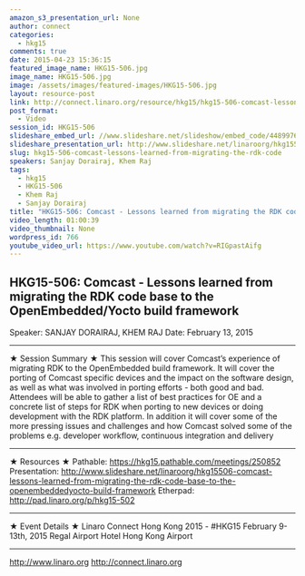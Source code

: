 ```yaml
---
amazon_s3_presentation_url: None
author: connect
categories:
  - hkg15
comments: true
date: 2015-04-23 15:36:15
featured_image_name: HKG15-506.jpg
image_name: HKG15-506.jpg
image: /assets/images/featured-images/HKG15-506.jpg
layout: resource-post
link: http://connect.linaro.org/resource/hkg15/hkg15-506-comcast-lessons-learned-from-migrating-the-rdk-code/
post_format:
  - Video
session_id: HKG15-506
slideshare_embed_url: //www.slideshare.net/slideshow/embed_code/44899761
slideshare_presentation_url: http://www.slideshare.net/linaroorg/hkg15506-comcast-lessons-learned-from-migrating-the-rdk-code-base-to-the-openembeddedyocto-build-framework
slug: hkg15-506-comcast-lessons-learned-from-migrating-the-rdk-code
speakers: Sanjay Dorairaj, Khem Raj
tags:
  - hkg15
  - HKG15-506
  - Khem Raj
  - Sanjay Dorairaj
title: "HKG15-506: Comcast - Lessons learned from migrating the RDK code...."
video_length: 01:00:39
video_thumbnail: None
wordpress_id: 766
youtube_video_url: https://www.youtube.com/watch?v=RIGpastAifg
---
```


## HKG15-506: Comcast - Lessons learned from migrating the RDK code base to the OpenEmbedded/Yocto build framework

Speaker: SANJAY DORAIRAJ, KHEM RAJ
Date: February 13, 2015

---

★ Session Summary ★
This session will cover Comcast’s experience of migrating RDK to the OpenEmbedded build framework. It will cover the porting of Comcast specific devices and the impact on the software design, as well as what was involved in porting efforts - both good and bad. Attendees will be able to gather a list of best practices for OE and a concrete list of steps for RDK when porting to new devices or doing development with the RDK platform. In addition it will cover some of the more pressing issues and challenges and how Comcast solved some of the problems e.g. developer workflow, continuous integration and delivery

---

★ Resources ★
Pathable: https://hkg15.pathable.com/meetings/250852
Presentation: http://www.slideshare.net/linaroorg/hkg15506-comcast-lessons-learned-from-migrating-the-rdk-code-base-to-the-openembeddedyocto-build-framework
Etherpad: http://pad.linaro.org/p/hkg15-502

---

★ Event Details ★
Linaro Connect Hong Kong 2015 - #HKG15
February 9-13th, 2015
Regal Airport Hotel Hong Kong Airport

---

http://www.linaro.org
http://connect.linaro.org
